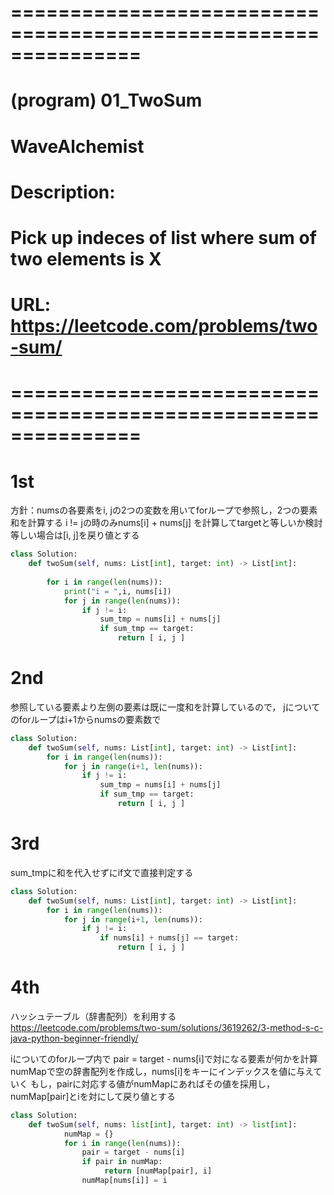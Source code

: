 # ===============================================================
# (program) 01_TwoSum
# WaveAlchemist
# Description: 
# Pick up indeces of list where sum of two elements is X
# URL: https://leetcode.com/problems/two-sum/
# 
# ===============================================================

# 1st
方針：numsの各要素をi, jの2つの変数を用いてforループで参照し，2つの要素和を計算する
i != jの時のみnums[i] + nums[j] を計算してtargetと等しいか検討
等しい場合は[i, j]を戻り値とする

```python
class Solution:
    def twoSum(self, nums: List[int], target: int) -> List[int]:
        
        for i in range(len(nums)):
            print("i = ",i, nums[i])
            for j in range(len(nums)):
                if j != i:
                    sum_tmp = nums[i] + nums[j]
                    if sum_tmp == target:
                        return [ i, j ]

``` 
# 2nd
参照している要素より左側の要素は既に一度和を計算しているので，
jについてのforループはi+1からnumsの要素数で

```python
class Solution:
    def twoSum(self, nums: List[int], target: int) -> List[int]:
        for i in range(len(nums)):
            for j in range(i+1, len(nums)):
                if j != i:
                    sum_tmp = nums[i] + nums[j]
                    if sum_tmp == target:
                        return [ i, j ]
```

# 3rd
sum_tmpに和を代入せずにif文で直接判定する

```python
class Solution:
    def twoSum(self, nums: List[int], target: int) -> List[int]:
        for i in range(len(nums)):
            for j in range(i+1, len(nums)):
                if j != i:
                    if nums[i] + nums[j] == target:
                        return [ i, j ]
```

# 4th
ハッシュテーブル（辞書配列）を利用する
https://leetcode.com/problems/two-sum/solutions/3619262/3-method-s-c-java-python-beginner-friendly/

iについてのforループ内で
pair = target - nums[i]で対になる要素が何かを計算
numMapで空の辞書配列を作成し，nums[i]をキーにインデックスを値に与えていく
もし，pairに対応する値がnumMapにあればその値を採用し，
numMap[pair]とiを対にして戻り値とする

```python
class Solution:
    def twoSum(self, nums: list[int], target: int) -> list[int]:
            numMap = {}
            for i in range(len(nums)):
                pair = target - nums[i]
                if pair in numMap:
                     return [numMap[pair], i]
                numMap[nums[i]] = i
```
